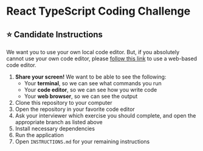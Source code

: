 # React TypeScript Coding Challenge

## ⭐️ Candidate Instructions

We want you to use your own local code editor. But, if you absolutely cannot use your own code editor, please [follow this link](https://stackblitz.com/fork/github/vitejs/vite/tree/main/packages/create-vite/template-react-ts?file=index.html&terminal=dev) to use a web-based code editor.

1. **Share your screen!** We want to be able to see the following:
   - Your **terminal**, so we can see what commands you run
   - Your **code editor**, so we can see how you write code
   - Your **web browser**, so we can see the output
2. Clone this repository to your computer
3. Open the repository in your favorite code editor
4. Ask your interviewer which exercise you should complete, and open the appropriate branch as listed above
5. Install necessary dependencies
6. Run the application
7. Open `INSTRUCTIONS.md` for your remaining instructions
